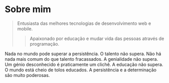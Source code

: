 # Sobre mim

> Entusiasta das melhores tecnologias de desenvolvimento web e mobile.
>
>> Apaixonado por educação e mudar vida das pessoas através de programação.

Nada no mundo pode superar a persistência. O talento não supera. Não há nada mais comum do que talento fracassados. A genialidade não supera. Um génio desconhecido é praticamente um clichê. A educação não supera. O mundo está cheio de tolos educados. A persistência e a determinação são muito poderosas.
